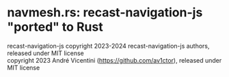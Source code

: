# navmesh.rs: recast-navigation-js "ported" to Rust

recast-navigation-js copyright 2023-2024 recast-navigation-js authors, released under MIT license     
copyright 2023 André Vicentini (https://github.com/av1ctor), released under MIT license
